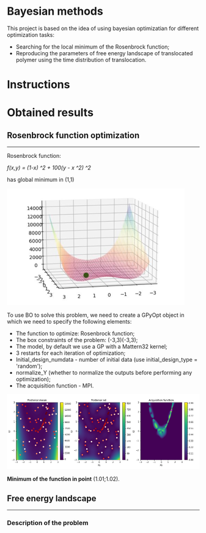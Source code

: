 # Bayesian methods


This project is based on the idea of using bayesian optimizatian for different optimization tasks:
 - Searching for the local minimum of the Rosenbrock function;
 - Reproducing the parameters of free energy landscape of translocated polymer using the time distribution of translocation.

# Instructions



# Obtained results

## Rosenbrock function optimization
------------------------------------
Rosenbrock function:

*f(x,y) = (1-x) ^2 + 100(y - x ^2) ^2*

has global minimum in (1,1)

![Функция Розенброка](https://github.com/Nina-Konovalova/Bayesian-optimization/raw/main/pictures/розенброк.png)

To use BO to solve this problem, we need to create a GPyOpt object in which we need to specify the following elements:
 - The function to optimize: Rosenbrock function;
 - The box constraints of the problem: (-3,3)(-3,3);
 - The model, by default we use a GP with a Mattern32 kernel;
 - 3 restarts for each iteration of optimization;
 - Initial_design_numdata - number of initial data (use initial_design_type = 'random');
 - normalize_Y (whether to normalize the outputs before performing any optimization);
 - The acquisition function - MPI.


![Иллюстрация к проекту](https://github.com/Nina-Konovalova/Bayesian-optimization/raw/main/pictures/minimum1.png)

**Minimum of the function in point**  (1.01;1.02).

## Free energy landscape
------------------------------------
### Description of the problem


